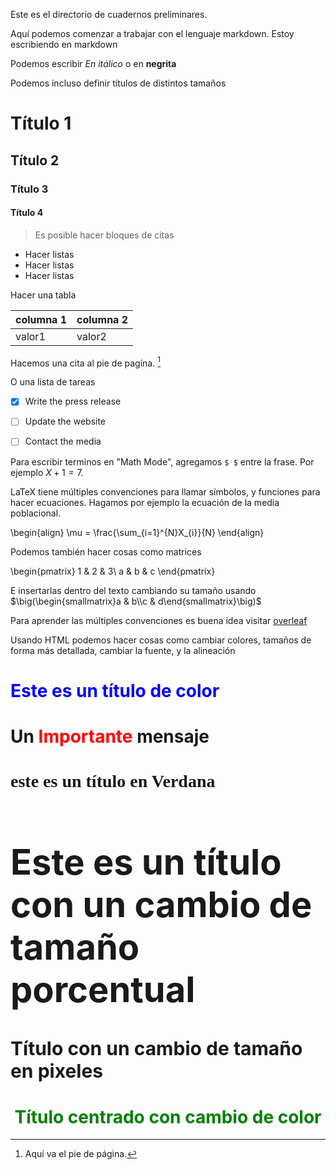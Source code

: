 Este es el directorio de cuadernos preliminares.

Aquí podemos comenzar a trabajar con el lenguaje markdown. Estoy escribiendo en markdown

Podemos escribir *En itálico* o en **negrita**

Podemos incluso definir títulos de distintos tamaños

# Título 1
## Título 2
### Título 3
#### Título 4

> Es posible hacer bloques de citas

* Hacer listas
* Hacer listas
* Hacer listas

Hacer una tabla

|columna 1|columna 2|
|---------|---------|
|valor1   |valor2   |

Hacemos una cita al pie de pagína. [^1]

[^1]: Aquí va el pie de página.


O una lista de tareas 
- [x] Write the press release
- [ ] Update the website
- [ ] Contact the media


Para escribir terminos en "Math Mode", agregamos `$ $` entre la frase. Por ejemplo $X + 1 = 7$.

LaTeX tiene múltiples convenciones para llamar símbolos, y funciones para hacer ecuaciones. Hagamos por ejemplo la ecuación de la media poblacional.

\begin{align}
    \mu = \frac{\sum_{i=1}^{N}X_{i}}{N}
\end{align}

Podemos también hacer cosas como matrices

\begin{pmatrix}
1 & 2 & 3\\
a & b & c
\end{pmatrix}

E insertarlas dentro del texto cambiando su tamaño usando $\big(\begin{smallmatrix}a & b\\c & d\end{smallmatrix}\big)$ 

Para aprender las múltiples convenciones es buena idea visitar [overleaf](https://www.overleaf.com/learn)


Usando HTML podemos hacer cosas como cambiar colores, tamaños de forma más detallada, cambiar la fuente, y la alineación

<h1 style="color:blue;">Este es un título de color</h1>

<h1>Un <span style="color:red">Importante</span> mensaje</h1>


<h1 style="font-family:verdana;">este es un título en Verdana</h1>

<h1 style="font-size:400%;">Este es un título con un cambio de tamaño porcentual</h1>

<h1 style="font-size:30px;">Título con un cambio de tamaño en pixeles</h1>

<h1 style="text-align:center;color:green;">Título centrado con cambio de color</h1>